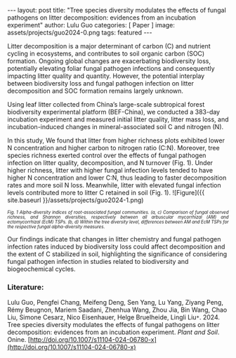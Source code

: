 ﻿﻿---
layout: post
title:  "Tree species diversity modulates the effects of fungal pathogens on litter decomposition: evidences from an incubation experiment"
author: Lulu Guo
categories: [ Paper ]
image: assets/projects/guo2024-0.png
tags: featured
﻿﻿---

Litter decomposition is a major determinant of carbon (C) and nutrient cycling in ecosystems, and contributes to soil organic carbon (SOC) formation. Ongoing global changes are exacerbating biodiversity loss, potentially elevating foliar fungal pathogen infections and consequently impacting litter quality and quantity. However, the potential interplay between biodiversity loss and fungal pathogen infection on litter decomposition and SOC formation remains largely unknown. 

Using leaf litter collected from China’s large-scale subtropical forest biodiversity experimental platform (BEF-China), we conducted a 383-day incubation experiment and measured initial litter quality, litter mass loss, and incubation-induced changes in mineral-associated soil C and nitrogen (N). 

In this study, We found that litter from higher richness plots exhibited lower N concentration and higher carbon to nitrogen ratio (C:N). Moreover, tree species richness exerted control over the effects of fungal pathogen infection on litter quality, decomposition, and N turnover (Fig. 1). Under higher richness, litter with higher fungal infection levels tended to have higher N concentration and lower C:N, thus leading to faster decomposition rates and more soil N loss. Meanwhile, litter with elevated fungal infection levels contributed more to litter C retained in soil (Fig. 1). 
![Figure]({{ site.baseurl }}/assets/projects/guo2024-1.png)
<p style='text-align: justify;' ><span style="font-style: italic; font-size:70%">Fig. 1 Alpha-diversity indices of root-associated fungal communities. (a, c) Comparison of fungal observed richness, and Shannon diversities, respectively between all arbuscular mycorrhizal (AM) and ectomycorrhizal (EcM) TSPs. (b, d) Within the tree diversity level, differences between AM and EcM TSPs for the respective fungal alpha-diversity measures. 
</span></p>
Our findings indicate that changes in litter chemistry and fungal pathogen infection rates induced by biodiversity loss could affect decomposition and the extent of C stabilized in soil, highlighting the significance of considering fungal pathogen infection in studies related to biodiversity and biogeochemical cycles.

### Literature:
Lulu Guo, Pengfei Chang, Meifeng Deng, Sen Yang, Lu Yang, Ziyang Peng, Rémy Beugnon, Mariem Saadani, Zhenhua Wang, Zhou Jia, Bin Wang, Chao Liu, Simone Cesarz, Nico Eisenhauer, Helge Bruelheide, Lingli Liu<code>&ast;</code>. 2024. Tree species diversity modulates the effects of fungal pathogens on litter decomposition: evidences from an incubation experiment. *Plant and Soil*. Onine. [http://doi.org/10.1007/s11104-024-06780-x](http://doi.org/10.1007/s11104-024-06780-x)
